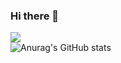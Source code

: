 ### Hi there 👋

<!--
**Hosung99/Hosung99** is a ✨ _special_ ✨ repository because its `README.md` (this file) appears on your GitHub profile.

Here are some ideas to get you started:

- 🔭 I’m currently working on ...
- 🌱 I’m currently learning ...
- 👯 I’m looking to collaborate on ...
- 🤔 I’m looking for help with ...
- 💬 Ask me about ...
- 📫 How to reach me: ...
- 😄 Pronouns: ...
- ⚡ Fun fact: ...
-->

<a href="https://profile.intra.42.fr/users/seoson" target="_blank"><img src="https://img.shields.io/badge/-000000?style=for-the-badge&logo=42&logoColor=#000000"/></a>
<br>
![Anurag's GitHub stats](https://github-readme-stats.vercel.app/api?username=Hosung99&show_icons=true&theme=radical)
